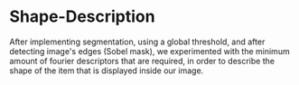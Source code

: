 # Shape-Description
After implementing segmentation, using a global threshold, and after detecting image's edges (Sobel mask), we experimented with the minimum amount of fourier descriptors that are required, in order to describe the shape of the item that is displayed inside our image.
